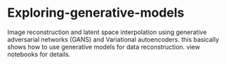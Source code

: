 # Exploring-generative-models
Image reconstruction and latent space interpolation using generative adversarial networks (GANS) and Variational autoencoders. this basically shows how to use generative models for data reconstruction. view notebooks for details.
